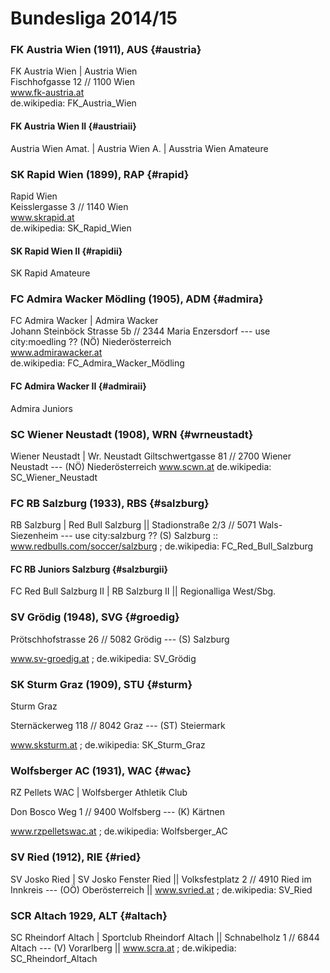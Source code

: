 
<!--

#######################
# Bundesliga 2014/15
#
# - 10 Teams

try a new alternative format using markdown
 - two flavors? - list and table (table practical, possible ??)

  format:
- ignore headings w/ level one and two
  are used for comments (to structure list)

-  sub team - use h+1 e.g. h4
-  first line is for alternative names

 use (three)  ---   for (visible) end of lines comments (get printed in document)


allow  ; or || or :: as record/line separators
  use  = or * or    for alternatives (do NOT use | - ??? why? why not?)
  
  use * or   only for official language alternatives e.g. french and flemish e.g for brussels * br..
  
  -- find another symbol/symbols ??? any candidates ?? ()

 -->



# Bundesliga 2014/15


<!--
  use note: w/o comment ??
  
 note: use three letter codes from bundesliga.at
 -->



### FK Austria Wien  (1911),  AUS   {#austria}

FK Austria Wien | Austria Wien  
Fischhofgasse 12 // 1100 Wien  
www.fk-austria.at    
de.wikipedia: FK_Austria_Wien

#### FK Austria Wien II     {#austriaii}

Austria Wien Amat. | Austria Wien A. | Ausstria Wien Amateure


### SK Rapid Wien (1899), RAP    {#rapid}

Rapid Wien  
Keisslergasse 3 // 1140 Wien   
www.skrapid.at                 
de.wikipedia: SK_Rapid_Wien

#### SK Rapid Wien II  {#rapidii}

SK Rapid Amateure


### FC Admira Wacker Mödling (1905), ADM   {#admira}

FC Admira Wacker | Admira Wacker   
Johann Steinböck Strasse 5b // 2344 Maria Enzersdorf       --- use city:moedling ??  (NÖ) Niederösterreich   
www.admirawacker.at    
de.wikipedia: FC_Admira_Wacker_Mödling

####  FC Admira Wacker II  {#admiraii}

Admira Juniors


### SC Wiener Neustadt  (1908), WRN  {#wrneustadt}

Wiener Neustadt | Wr. Neustadt
Giltschwertgasse 81 // 2700 Wiener Neustadt     --- (NÖ) Niederösterreich
www.scwn.at
de.wikipedia: SC_Wiener_Neustadt


### FC RB Salzburg  (1933), RBS   {#salzburg}

RB Salzburg | Red Bull Salzburg   ||
Stadionstraße 2/3 // 5071 Wals-Siezenheim     ---  use city:salzburg  ??   (S) Salzburg   ::
www.redbulls.com/soccer/salzburg  ;
de.wikipedia: FC_Red_Bull_Salzburg

#### FC RB Juniors Salzburg  {#salzburgii}

FC Red Bull Salzburg II | RB Salzburg II   ||
Regionalliga West/Sbg.



### SV Grödig (1948), SVG   {#groedig}

Prötschhofstrasse 26 // 5082 Grödig      --- (S) Salzburg

www.sv-groedig.at  ;
de.wikipedia: SV_Grödig


### SK Sturm Graz (1909), STU   {#sturm}

Sturm Graz

Sternäckerweg 118 // 8042 Graz         --- (ST) Steiermark

www.sksturm.at ;
de.wikipedia: SK_Sturm_Graz


### Wolfsberger AC (1931), WAC  {#wac}

RZ Pellets WAC | Wolfsberger Athletik Club

Don Bosco Weg 1 // 9400 Wolfsberg        --- (K) Kärtnen

www.rzpelletswac.at ;
de.wikipedia: Wolfsberger_AC


### SV Ried  (1912), RIE  {#ried}

SV Josko Ried | SV Josko Fenster Ried   ||
Volksfestplatz 2 // 4910 Ried im Innkreis   --- (OÖ) Oberösterreich  ||
www.svried.at   ;
de.wikipedia: SV_Ried


### SCR Altach 1929, ALT  {#altach}

SC Rheindorf Altach | Sportclub Rheindorf Altach   ||
Schnabelholz 1 // 6844 Altach       --- (V) Vorarlberg     ||
www.scra.at   ;
de.wikipedia: SC_Rheindorf_Altach


<!--
 # note:
 #  2014/15
 #   ++   SCR Altach
 #   --   FC Wacker Innsbruck
 #  2013/14
 #   ++   SV Grödig
 #   --   SV Mattersburg
-->
